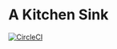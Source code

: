 # A Kitchen Sink

[![CircleCI](https://circleci.com/gh/Feeld/fld-ks.svg?style=svg)](https://circleci.com/gh/Feeld/fld-ks)
